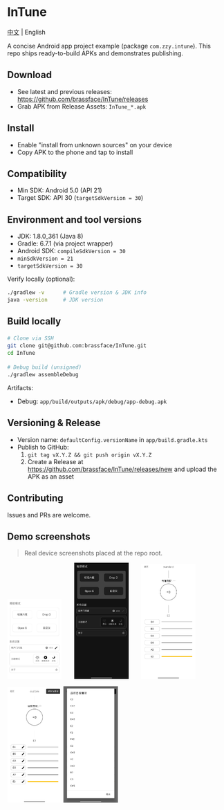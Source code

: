 # InTune

[中文](README.md) | English

A concise Android app project example (package `com.zzy.intune`). This repo ships ready-to-build APKs and demonstrates publishing.

## Download
- See latest and previous releases: https://github.com/brassface/InTune/releases
- Grab APK from Release Assets: `InTune_*.apk`

## Install
- Enable "install from unknown sources" on your device
- Copy APK to the phone and tap to install

## Compatibility
- Min SDK: Android 5.0 (API 21)
- Target SDK: API 30 (`targetSdkVersion = 30`)

## Environment and tool versions
- JDK: 1.8.0_361 (Java 8)
- Gradle: 6.7.1 (via project wrapper)
- Android SDK: `compileSdkVersion = 30`
- `minSdkVersion = 21`
- `targetSdkVersion = 30`

Verify locally (optional):
```bash
./gradlew -v      # Gradle version & JDK info
java -version     # JDK version
```

## Build locally
```bash
# Clone via SSH
git clone git@github.com:brassface/InTune.git
cd InTune

# Debug build (unsigned)
./gradlew assembleDebug
```

Artifacts:
- Debug: `app/build/outputs/apk/debug/app-debug.apk`

 

## Versioning & Release
- Version name: `defaultConfig.versionName` in `app/build.gradle.kts`
- Publish to GitHub:
  1. `git tag vX.Y.Z && git push origin vX.Y.Z`
  2. Create a Release at https://github.com/brassface/InTune/releases/new and upload the APK as an asset

## Contributing
Issues and PRs are welcome.


## Demo screenshots

> Real device screenshots placed at the repo root.

<p>
  <img src="./release_assets/PIC1.jpg" alt="PIC1" width="25%" />
  <img src="./release_assets/PIC2.jpg" alt="PIC2" width="25%" style="margin-left:5%"/>
  <img src="./release_assets/PIC3.jpg" alt="PIC3" width="25%" style="margin-left:5%" />
</p>
<p>
  <img src="./release_assets/PIC4.jpg" alt="PIC4" width="25%" />
  <img src="./release_assets/PIC5.jpg" alt="PIC5" width="25%" />
</p>

